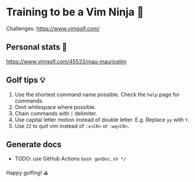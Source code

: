 # Training to be a Vim Ninja 🥷
Challenges: https://www.vimgolf.com/

## Personal stats 🎯
https://www.vimgolf.com/45533/mau-mauricelim

## Golf tips 💡
1. Use the shortest command name possible. Check the `help` page for commands.
2. Omit whitespace where possible.
3. Chain commands with `|` delimiter.
4. Use capital letter motion instead of double letter. E.g. Replace `yy` with `Y`.
5. Use `ZZ` to quit vim instead of `:x<CR>` or `:wq<CR>`.

## Generate docs
- TODO: use GitHub Actions
`bash genDoc.sh */`

Happy golfing! ⛳
